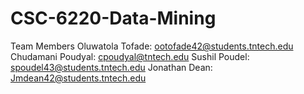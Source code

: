 # CSC-6220-Data-Mining
Team Members
Oluwatola Tofade: ootofade42@students.tntech.edu
Chudamani Poudyal: cpoudyal@tntech.edu
Sushil Poudel: spoudel43@students.tntech.edu
Jonathan Dean: Jmdean42@students.tntech.edu
